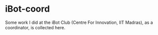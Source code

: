 # iBot-coord
Some work I did at the iBot Club (Centre For Innovation, IIT Madras), as a coordinator, is collected here.
